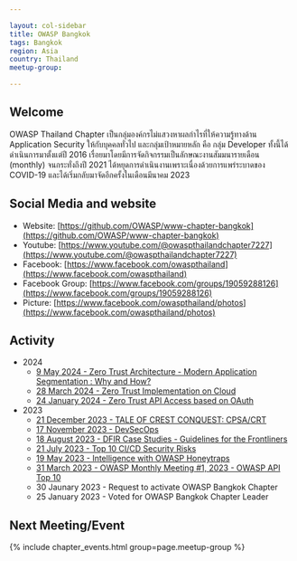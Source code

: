 ```yaml
---

layout: col-sidebar
title: OWASP Bangkok
tags: Bangkok
region: Asia
country: Thailand
meetup-group:

---
```


## Welcome
OWASP Thailand Chapter เป็นกลุ่มองค์กรไม่แสวงหาผลกำไรที่ให้ความรู้ทางด้าน Application Security ให้กับบุคคลทั่วไป และกลุ่มเป้าหมายหลัก คือ กลุ่ม Developer ทั้งนี้ได้ดำเนินการมาตั้งแต่ปี 2016 เรื่อยมาโดยมีการจัดกิจกรรมเป็นลักษณะงานสัมมนารายเดือน (monthly) จนกระทั่งถึงปี 2021 ได้หยุดการดำเนินงานเพราะเนื่องด้วยการแพร่ระบาดของ COVID-19 และได้เริ่มกลับมาจัดอีกครั้งในเดือนมีนาคม 2023

## Social Media and website
* Website: [https://github.com/OWASP/www-chapter-bangkok](https://github.com/OWASP/www-chapter-bangkok)
* Youtube: [https://www.youtube.com/@owaspthailandchapter7227](https://www.youtube.com/@owaspthailandchapter7227)
* Facebook: [https://www.facebook.com/owaspthailand](https://www.facebook.com/owaspthailand)
* Facebook Group: [https://www.facebook.com/groups/19059288126](https://www.facebook.com/groups/19059288126)
* Picture: [https://www.facebook.com/owaspthailand/photos](https://www.facebook.com/owaspthailand/photos)

## Activity
* 2024
	* [9 May 2024 - Zero Trust Architecture - Modern Application Segmentation : Why and How?](https://www.facebook.com/groups/owaspbangkok/posts/10160709833803127/)
	* [28 March 2024 - Zero Trust Implementation on Cloud](https://www.facebook.com/owaspbangkok/posts/723473336562351)
	* [24 January 2024 - Zero Trust API Access based on OAuth](https://www.facebook.com/owaspbangkok/posts/692324423010576)
* 2023
	* [21 December 2023 - TALE OF CREST CONQUEST: CPSA/CRT](https://www.facebook.com/owaspbangkok/posts/674057134837305)
	* [17 November 2023 - DevSecOps](https://www.facebook.com/owaspbangkok/posts/655596713350014)
	* [18 August 2023 - DFIR Case Studies - Guidelines for the Frontliners](./slides/2023/2023-08-18_DFIR-Case-Studies.pdf)
	* [21 July 2023 - Top 10 CI/CD Security Risks](./slides/2023/2023-07-21_Top-10-CI-CD-Security-Risks.pdf)
	* [19 May 2023 - Intelligence with OWASP Honeytraps](./slides/2023/2023-05-19_OWASP-HoneyTraps.pdf)
	* [31 March 2023 - OWASP Monthly Meeting #1, 2023 - OWASP API Top 10](./slides/2023/2023-03-31_OWASP-API.pdf)
	* 30 Jaunary 2023 - Request to activate OWASP Bangkok Chapter
	* 25 January 2023 - Voted for OWASP Bangkok Chapter Leader

Next Meeting/Event <!-- You should keep this section as it will populate your meetup events -->
---------------------
{% include chapter_events.html group=page.meetup-group %}
